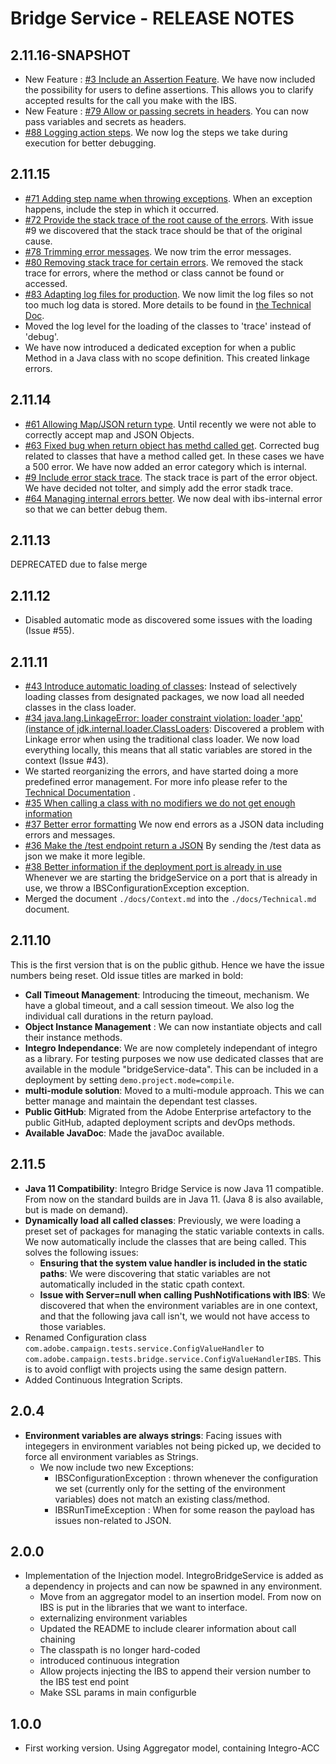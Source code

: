 # Bridge Service - RELEASE NOTES

## 2.11.16-SNAPSHOT
* New Feature : [#3 Include an Assertion Feature](https://github.com/adobe/bridgeService/issues/3). We have now included the possibility for users to define assertions. This allows you to clarify accepted results for the call you make with the IBS.
* New Feature : [#79 Allow or passing secrets in headers](https://github.com/adobe/bridgeService/issues/79). You can now pass variables and secrets as headers. 
* [#88 Logging action steps](https://github.com/adobe/bridgeService/issues/88). We now log the steps we take during execution for better debugging.

## 2.11.15
* [#71 Adding step name when throwing exceptions](https://github.com/adobe/bridgeService/issues/71). When an exception happens, include the step in which it occurred.
* [#72 Provide the stack trace of the root cause of the errors](https://github.com/adobe/bridgeService/issues/72). With issue #9 we discovered that the stack trace should be that of the original cause.
* [#78 Trimming error messages](https://github.com/adobe/bridgeService/issues/78). We now trim the error messages.
* [#80 Removing stack trace for certain errors](https://github.com/adobe/bridgeService/issues/80). We removed the stack trace for errors, where the method or class cannot be found or accessed.
* [#83 Adapting log files for production](https://github.com/adobe/bridgeService/issues/83). We now limit the log files so not too much log data is stored. More details to be found in [the Technical Doc](docs/Technical.md).
* Moved the log level for the loading of the classes to 'trace' instead of 'debug'.
* We have now introduced a dedicated exception for when a public Method in a Java class with no scope definition. This created linkage errors. 

## 2.11.14
* [#61 Allowing Map/JSON return type](https://github.com/adobe/bridgeService/issues/61). Until recently we were not able to correctly accept map and JSON Objects.
* [#63 Fixed bug when return object has methd called get](https://github.com/adobe/bridgeService/issues/63). Corrected bug related to classes that have a method called get. In these cases we have a 500 error. We have now added an error category which is internal.
* [#9 Include error stack trace](https://github.com/adobe/bridgeService/issues/9). The stack trace is part of the error object. We have decided not tolter, and simply add the error stadk trace.
* [#64 Managing internal errors better](https://github.com/adobe/bridgeService/issues/64). We now deal with ibs-internal error so that we can better debug them.

## 2.11.13
DEPRECATED due to false merge

## 2.11.12
* Disabled automatic mode as discovered some issues with the loading (Issue #55).

## 2.11.11
* [#43 Introduce automatic loading of classes](https://github.com/adobe/bridgeService/issues/43): Instead of selectively loading classes from designated packages, we now load all needed classes in the class loader.
* [#34 java.lang.LinkageError: loader constraint violation: loader 'app' (instance of jdk.internal.loader.ClassLoaders](https://github.com/adobe/bridgeService/issues/34): Discovered a problem with Linkage error when using the traditional class loader. We now load everything locally, this means that all static variables are stored in the context (Issue #43).
* We started reorganizing the errors, and have started doing a more predefined error management. For more info please refer to the [Technical Documentation](./docs/Technical.md) .
* [#35 When calling a class with no modifiers we do not get enough information](https://github.com/adobe/bridgeService/issues/35)
* [#37 Better error formatting](https://github.com/adobe/bridgeService/issues/37) We now end errors as a JSON data including errors and messages.
* [#36 Make the /test endpoint return a JSON](https://github.com/adobe/bridgeService/issues/37) By sending the /test data as json we make it more legible.
* [#38 Better information if the deployment port is already in use ](https://github.com/adobe/bridgeService/issues/38) Whenever we are starting the bridgeService on a port that is already in use, we throw a IBSConfigurationException exception.
* Merged the document `./docs/Context.md` into the `./docs/Technical.md` document.

## 2.11.10
This is the first version that is on the public github. Hence we have the issue numbers being reset. Old issue titles are marked in bold:
* **Call Timeout Management**: Introducing the timeout, mechanism. We have a global timeout, and a call session timeout. We also log the individual call durations in the return payload.
* **Object Instance Management** : We can now instantiate objects and call their instance methods.
* **Integro Independance**: We are now completely independant of integro as a library. For testing purposes we now use dedicated classes that are available in the module "bridgeService-data". This can be included in a deployment by setting `demo.project.mode=compile`.
* **multi-module solution**: Moved to a multi-module approach. This we can better manage and maintain the dependant test classes.
* **Public GitHub**: Migrated from the Adobe Enterprise artefactory to the public GitHub, adapted deployment scripts and devOps methods.
* **Available JavaDoc**: Made the javaDoc available.

## 2.11.5
* **Java 11 Compatibility**: Integro Bridge Service is now Java 11 compatible. From now on the standard builds are in Java 11. (Java 8 is also available, but is made on demand).
* **Dynamically load all called classes**: Previously, we were loading a preset set of packages for managing the static variable contexts in calls. We now automatically include the classes that are being called. This solves the following issues:
  * **Ensuring that the system value handler is included in the static paths**: We were discovering that static variables are not automatically included in the static cpath context.
  * **Issue with Server=null when calling PushNotifications with IBS**: We discovered that when the environment variables are in one context, and that the following java call isn't, we would not have access to those variables.
* Renamed Configuration class `com.adobe.campaign.tests.service.ConfigValueHandler` to `com.adobe.campaign.tests.bridge.service.ConfigValueHandlerIBS`. This is to avoid confligt with projects using the same design pattern.
* Added Continuous Integration Scripts.

## 2.0.4
* **Environment variables are always strings**: Facing issues with integegers in environment variables not being picked up, we decided to force all environment variables as Strings.
  * We now include two new Exceptions:
    * IBSConfigurationException : thrown whenever the configuration we set (currently only for the setting of the environment variables) does not match an existing class/method.
    * IBSRunTimeException : When for some reason the payload has issues non-related to JSON.

## 2.0.0
* Implementation of the Injection model. IntegroBridgeService is added as a dependency in projects and can now be spawned in any environment.
  * Move from an aggregator model to an insertion model. From now on IBS is put in the libraries that we want to interface.
  * externalizing environment variables
  * Updated the README to include clearer information about call chaining
  * The classpath is no longer hard-coded
  * introduced continuous integration
  * Allow projects injecting the IBS to append their version number to the IBS test end point
  * Make SSL params in main configurble

## 1.0.0
* First working version. Using Aggregator model, containing Integro-ACC
